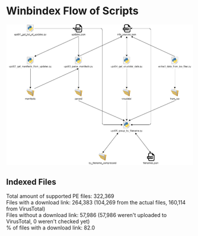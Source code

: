 # Winbindex Flow of Scripts

![winbindex-scripts-flow.png](winbindex-scripts-flow.png)

## Indexed Files

<!--FileStats-->
Total amount of supported PE files: 322,369  
Files with a download link: 264,383 (104,269 from the actual files, 160,114 from VirusTotal)  
Files without a download link: 57,986 (57,986 weren't uploaded to VirusTotal, 0 weren't checked yet)  
% of files with a download link: 82.0  
<!--/FileStats-->
